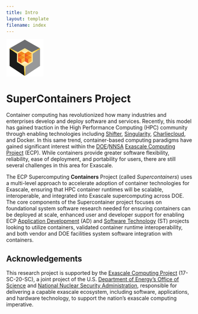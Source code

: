```yaml
---
title: Intro
layout: template
filename: index
--- 
```


<img src="images/supercontainer_cropped.png" alt="Supercontainers Logo" width="100"/>

# SuperContainers Project

Container computing has revolutionized how many industries and enterprises develop and deploy software and services. Recently, this model has gained traction in the High Performance Computing (HPC) community through enabling technologies including [Shifter](https://www.nersc.gov/research-and-development/user-defined-images), [Singularity](https://singularity.hpcng.org/), [Charliecloud](https://charliecloud.readthedocs.io/en/latest), and Docker.  In this same trend, container-based computing paradigms have gained significant interest within the [DOE](https://www.energy.gov)/[NNSA](https://www.energy.gov/nnsa/national-nuclear-security-administration) [Exascale Computing Project](https://exascaleproject.org/) (ECP). While containers provide greater software flexibility, reliability, ease of deployment, and portability for users, there are still several challenges in this area for Exascale.

The ECP Supercomputing **Containers** Project (called *Supercontainers*) uses a multi-level approach to accelerate adoption of container technologies for Exascale, ensuring that HPC container runtimes will be scalable, interoperable, and integrated into Exascale supercomputing across DOE. The core components of the Supercontainer project focuses on foundational system software research needed for ensuring containers can be deployed at scale, enhanced user and developer support for enabling ECP [Application Development](https://www.exascaleproject.org/research/#application) (AD) and [Software Technology](https://www.exascaleproject.org/research/#software) (ST) projects looking to utilize containers, validated container runtime interoperability, and both vendor and DOE facilities system software integration with containers.


## Acknowledgements

This research project is supported by the [Exascale Computing Project](https://exascaleproject.org/) (17-SC-20-SC), a joint project of the U.S. [Department of Energy’s Office of Science](https://www.energy.gov/science/office-science) and [National Nuclear Security Administration](https://www.energy.gov/nnsa/national-nuclear-security-administration), responsible for delivering a capable exascale ecosystem, including software, applications, and hardware technology, to support the nation’s exascale computing imperative.  